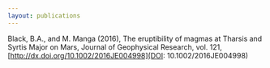 ```yaml
---
layout: publications
---
```


Black, B.A., and M. Manga (2016), The eruptibility of magmas at Tharsis and Syrtis Major on Mars, Journal of Geophysical Research, vol. 121, [http://dx.doi.org/10.1002/2016JE004998](DOI: 10.1002/2016JE004998)

